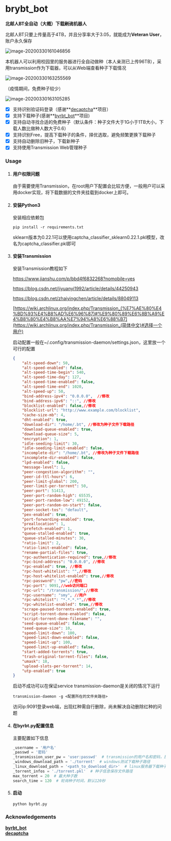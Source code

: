 # brybt_bot
**北邮人BT全自动（大概）下载~~刷流~~机器人**

北邮人BT只要上传量高于4TB，并且分享率大于3.05，就能成为**Veteran User**，账户永久保存

![image-20200330161046856](https://github.com/lipssmycode/byrbt_bot/blob/master/images/image-20200330161046856.png)

本机器人可以利用校园里的服务器进行全自动做种（本人亲测已上传96TB），采用transmission作为下载器，可以从Web端查看种子下载情况

![image-20200330163255569](https://github.com/lipssmycode/byrbt_bot/blob/master/images/image-20200330163255569.png)

（疫情期间，免费种子较少）

![image-20200330163105285](https://github.com/lipssmycode/byrbt_bot/blob/master/images/image-20200330163105285.png)

- [x] 支持识别验证码登录（感谢**[decaptcha](https://github.com/bumzy/decaptcha)**项目）
- [x] 支持下载种子(感谢**[byrbt_bot](https://github.com/Jason2031/byrbt_bot)**项目)
- [x] 支持自动寻找合适的免费种子（默认条件：种子文件大于1G小于1TB大小，下载人数比做种人数大于0.6）
- [x] 支持识别Free，提高下载种子的条件，择优选取，避免频繁更换下载种子
- [x] 支持自动删除旧种子，下载新种子
- [x] 支持使用Transmission Web管理种子

### Usage

1. #### 用户权限问题

   由于需要使用Transmission，在root用户下配置会比较方便，一般用户可以采用docker实现，将下载数据的文件夹挂载到docker上即可。

2. #### 安装Python3

   安装相应依赖包

   ```shell
   pip install -r requirements.txt
   ```
   sklearn版本为0.22.1可以使用captcha_classifier_sklearn0.22.1.pkl模型，改名为captcha_classifier.pkl即可

3. #### 安装Transmission

   安装Transmission教程如下

   https://www.jianshu.com/p/bbd4f6832268?nomobile=yes

   https://blog.csdn.net/jiyuanyi1992/article/details/44250943

   https://blog.csdn.net/zhaiyingchen/article/details/88049113

   [https://wiki.archlinux.org/index.php/Transmission_(%E7%AE%80%E4%BD%93%E4%B8%AD%E6%96%87)#%E9%80%89%E6%8B%A9%E4%B8%80%E4%B8%AA%E7%94%A8%E6%88%B7](https://wiki.archlinux.org/index.php/Transmission_(简体中文)#选择一个用户)

   启动配置一般在~/.config/transmission-daemon/settings.json，这里放一个可行的配置

   ```json
   {
       "alt-speed-down": 50,
       "alt-speed-enabled": false,
       "alt-speed-time-begin": 540,
       "alt-speed-time-day": 127,
       "alt-speed-time-enabled": false,
       "alt-speed-time-end": 1020,
       "alt-speed-up": 50,
       "bind-address-ipv4": "0.0.0.0",  //修改
       "bind-address-ipv6": "::", //修改
       "blocklist-enabled": false,//修改
       "blocklist-url": "http://www.example.com/blocklist",
       "cache-size-mb": 4,
       "dht-enabled": true,
       "download-dir": "/home/.bt", //修改为种子文件下载路径
       "download-queue-enabled": true,
       "download-queue-size": 5,
       "encryption": 1,
       "idle-seeding-limit": 30,
       "idle-seeding-limit-enabled": false,
       "incomplete-dir": "/home/.bt", //修改为种子文件下载路径
       "incomplete-dir-enabled": false,
       "lpd-enabled": false,
       "message-level": 1,
       "peer-congestion-algorithm": "",
       "peer-id-ttl-hours": 6,
       "peer-limit-global": 200,
       "peer-limit-per-torrent": 50,
       "peer-port": 51413,
       "peer-port-random-high": 65535,
       "peer-port-random-low": 49152,
       "peer-port-random-on-start": false,
       "peer-socket-tos": "default",
       "pex-enabled": true,
       "port-forwarding-enabled": true,
       "preallocation": 1,
       "prefetch-enabled": 1,
       "queue-stalled-enabled": true,
       "queue-stalled-minutes": 30,
       "ratio-limit": 2,
       "ratio-limit-enabled": false,
       "rename-partial-files": true,
       "rpc-authentication-required": true,//修改
       "rpc-bind-address": "0.0.0.0", //修改
       "rpc-enabled": true, //修改
       "rpc-host-whitelist": "",//修改
       "rpc-host-whitelist-enabled": true,//修改
       "rpc-password": "pw",//密码
       "rpc-port": 9091,//web访问端口
       "rpc-url": "/transmission/",//修改
       "rpc-username": "smy", //用户
       "rpc-whitelist": "*.*.*.*",//修改
       "rpc-whitelist-enabled": true,//修改
       "scrape-paused-torrents-enabled": true,
       "script-torrent-done-enabled": false,
       "script-torrent-done-filename": "",
       "seed-queue-enabled": false,
       "seed-queue-size": 10,
       "speed-limit-down": 100,
       "speed-limit-down-enabled": false,
       "speed-limit-up": 100,
       "speed-limit-up-enabled": false,
       "start-added-torrents": true,
       "trash-original-torrent-files": false,
       "umask": 18,
       "upload-slots-per-torrent": 14,
       "utp-enabled": true
   }
   ```

   启动不成功可以在保证service transmission-daemon是关闭的情况下运行

   ```shell
   transmission-daemon -g <配置所在的文件夹路径>
   ```

   访问ip:9091登录web端，出现红种需自行删除，尚未解决自动删除红种的问题

4. #### 在byrbt.py配置信息

   主要配置如下信息

   ```python
   _username = '用户名'
   _passwd = '密码'
   _transmission_user_pw = 'user:passwd'  # transmission的用户名和密码，按照格式填入
   _windows_download_path = './torrent'  # windows测试下载种子路径
   _linux_download_path = '<path_to_download_dir>'  # linux服务器下载种子的路径
   _torrent_infos = './torrent.pkl'  # 种子信息保存文件路径
   max_torrent = 20  # 最大种子数
   search_time = 120  # 轮询种子时间，默认120秒
   ```

5. #### 启动

   ```shell
   python byrbt.py
   ```

### Acknowledgements

**[byrbt_bot](https://github.com/Jason2031/byrbt_bot)**  
**[decaptcha](https://github.com/bumzy/decaptcha)**  
